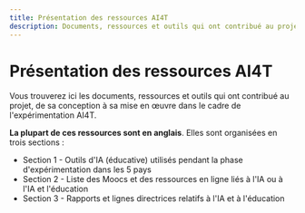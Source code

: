 ```yaml
---
title: Présentation des ressources AI4T
description: Documents, ressources et outils qui ont contribué au projet
---
```

# Présentation des ressources AI4T
Vous trouverez ici les documents, ressources et outils qui ont contribué au projet, de sa conception à sa mise en œuvre dans le cadre de l'expérimentation AI4T.

**La plupart de ces ressources sont en anglais**. Elles sont organisées en trois sections :

- Section 1 - Outils d'IA (éducative) utilisés pendant la phase d'expérimentation dans les 5 pays  
- Section 2 - Liste des Moocs et des ressources en ligne liés à l'IA ou à l'IA et l'éducation  
- Section 3 - Rapports et lignes directrices relatifs à l'IA et à l'éducation

